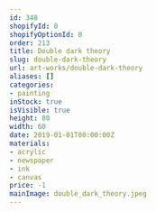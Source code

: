 ```yaml
---
id: 348
shopifyId: 0
shopifyOptionId: 0
order: 213
title: Double dark theory
slug: double-dark-theory
url: art-works/double-dark-theory
aliases: []
categories:
- painting
inStock: true
isVisible: true
height: 80
width: 60
date: 2019-01-01T00:00:00Z
materials:
- acrylic
- newspaper
- ink
- canvas
price: -1
mainImage: double_dark_theory.jpeg
---
```

